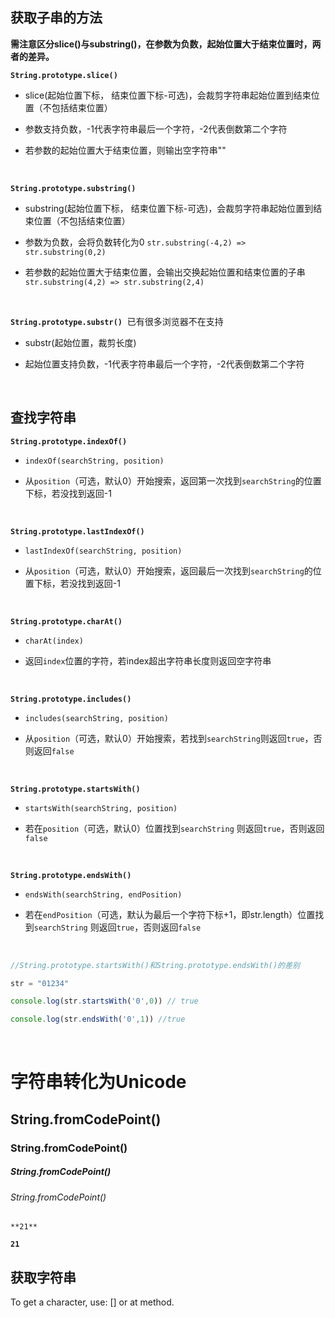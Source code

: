 ## 获取子串的方法

**需注意区分slice()与substring()，在参数为负数，起始位置大于结束位置时，两者的差异。**

**`String.prototype.slice()`**

- slice(起始位置下标， 结束位置下标-可选)，会裁剪字符串起始位置到结束位置（不包括结束位置）
  
- 参数支持负数，-1代表字符串最后一个字符，-2代表倒数第二个字符
  
- 若参数的起始位置大于结束位置，则输出空字符串""
  

<br>

**`String.prototype.substring()`**

- substring(起始位置下标， 结束位置下标-可选)，会裁剪字符串起始位置到结束位置（不包括结束位置）
  
- 参数为负数，会将负数转化为0 `str.substring(-4,2) => str.substring(0,2)`
  
- 若参数的起始位置大于结束位置，会输出交换起始位置和结束位置的子串`str.substring(4,2) => str.substring(2,4)`
  

<br>

**`String.prototype.substr()`**  已有很多浏览器不在支持

- substr(起始位置，裁剪长度)
  
- 起始位置支持负数，-1代表字符串最后一个字符，-2代表倒数第二个字符
  

<br>

## 查找字符串

**`String.prototype.indexOf()`**

- `indexOf(searchString, position)`
  
- 从`position`（可选，默认0）开始搜索，返回第一次找到`searchString`的位置下标，若没找到返回-1
  

<br>

**`String.prototype.lastIndexOf()`**

- `lastIndexOf(searchString, position)`
  
- 从`position`（可选，默认0）开始搜索，返回最后一次找到`searchString`的位置下标，若没找到返回-1
  

<br>

**`String.prototype.charAt()`**

- `charAt(index)`
  
- 返回`index`位置的字符，若index超出字符串长度则返回空字符串
  

<br>

**`String.prototype.includes()`**

- `includes(searchString, position)`
  
- 从`position`（可选，默认0）开始搜索，若找到`searchString`则返回`true`，否则返回`false`
  

<br>

**`String.prototype.startsWith()`**

- `startsWith(searchString, position)`
  
- 若在`position`（可选，默认0）位置找到`searchString` 则返回`true`，否则返回`false`
  

<br>

**`String.prototype.endsWith()`**

- `endsWith(searchString, endPosition)`
  
- 若在`endPosition`（可选，默认为最后一个字符下标+1，即str.length）位置找到`searchString` 则返回`true`，否则返回`false`
  

<br>

```jsx
//String.prototype.startsWith()和String.prototype.endsWith()的差别

str = "01234"

console.log(str.startsWith('0',0)) // true

console.log(str.endsWith('0',1)) //true
```

<br>

# 字符串转化为Unicode

## String.fromCodePoint()

### String.fromCodePoint()

##### String.fromCodePoint()

###### String.fromCodePoint()

`**21**`

**`21`**

## 获取字符串

To get a character, use: [] or at method.